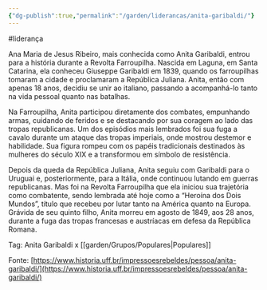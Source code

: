 ```yaml
---
{"dg-publish":true,"permalink":"/garden/liderancas/anita-garibaldi/"}
---
```


#liderança

Ana Maria de Jesus Ribeiro, mais conhecida como Anita Garibaldi, entrou para a história durante a Revolta Farroupilha. Nascida em Laguna, em Santa Catarina, ela conheceu Giuseppe Garibaldi em 1839, quando os farroupilhas tomaram a cidade e proclamaram a República Juliana. Anita, então com apenas 18 anos, decidiu se unir ao italiano, passando a acompanhá-lo tanto na vida pessoal quanto nas batalhas.

Na Farroupilha, Anita participou diretamente dos combates, empunhando armas, cuidando de feridos e se destacando por sua coragem ao lado das tropas republicanas. Um dos episódios mais lembrados foi sua fuga a cavalo durante um ataque das tropas imperiais, onde mostrou destemor e habilidade. Sua figura rompeu com os papéis tradicionais destinados às mulheres do século XIX e a transformou em símbolo de resistência.

Depois da queda da República Juliana, Anita seguiu com Garibaldi para o Uruguai e, posteriormente, para a Itália, onde continuou lutando em guerras republicanas. Mas foi na Revolta Farroupilha que ela iniciou sua trajetória como combatente, sendo lembrada até hoje como a “Heroína dos Dois Mundos”, título que recebeu por lutar tanto na América quanto na Europa. Grávida de seu quinto filho, Anita morreu em agosto de 1849, aos 28 anos, durante a fuga das tropas francesas e austríacas em defesa da República Romana.

Tag: Anita Garibaldi x [[garden/Grupos/Populares\|Populares]]

Fonte: [https://www.historia.uff.br/impressoesrebeldes/pessoa/anita-garibaldi/](https://www.historia.uff.br/impressoesrebeldes/pessoa/anita-garibaldi/)